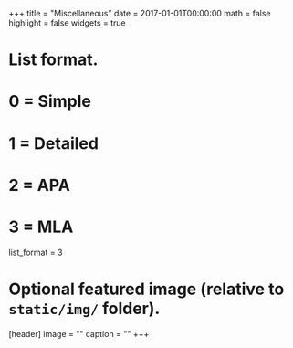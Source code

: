 +++
title = "Miscellaneous"
date = 2017-01-01T00:00:00
math = false
highlight = false
widgets = true

# List format.
#   0 = Simple
#   1 = Detailed
#   2 = APA
#   3 = MLA
list_format = 3

# Optional featured image (relative to `static/img/` folder).
[header]
image = ""
caption = ""
+++
